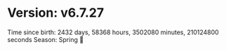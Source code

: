 # Version: v6.7.27
Time since birth: 2432 days, 58368 hours, 3502080 minutes, 210124800 seconds
Season: Spring 🌸
